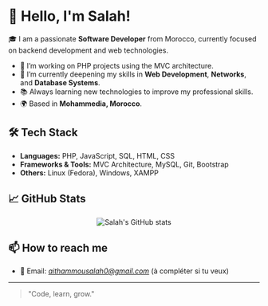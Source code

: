 # 👋 Hello, I'm Salah!

🎓 I am a passionate **Software Developer** from Morocco, currently focused on backend development and web technologies.

- 🔭 I’m working on PHP projects using the MVC architecture.
- 🌱 I’m currently deepening my skills in **Web Development**, **Networks**, and **Database Systems**.
- 📚 Always learning new technologies to improve my professional skills.
- 🌍 Based in **Mohammedia, Morocco**.

## 🛠️ Tech Stack
- **Languages:** PHP, JavaScript, SQL, HTML, CSS
- **Frameworks & Tools:** MVC Architecture, MySQL, Git, Bootstrap
- **Others:** Linux (Fedora), Windows, XAMPP

## 📈 GitHub Stats
<p align="center">
  <img src="https://github-readme-stats.vercel.app/api?username=Salah&show_icons=true&theme=radical" alt="Salah's GitHub stats"/>
</p>

## 📫 How to reach me
- 📧 Email: *aithammousalah0@gmail.com* (à compléter si tu veux)

---

> "Code, learn, grow."

